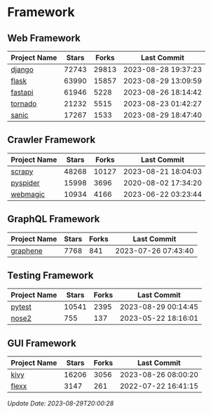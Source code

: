 # Framework

## Web Framework
| Project Name | Stars | Forks | Last Commit |
| ------------ | ----- | ----- | ----------- |
| [django](https://github.com/django/django) | 72743 | 29813 | 2023-08-28 19:37:23 |
| [flask](https://github.com/pallets/flask) | 63990 | 15857 | 2023-08-29 13:09:59 |
| [fastapi](https://github.com/tiangolo/fastapi) | 61946 | 5228 | 2023-08-26 18:14:42 |
| [tornado](https://github.com/tornadoweb/tornado) | 21232 | 5515 | 2023-08-23 01:42:27 |
| [sanic](https://github.com/sanic-org/sanic) | 17267 | 1533 | 2023-08-29 18:47:40 |

## Crawler Framework
| Project Name | Stars | Forks | Last Commit |
| ------------ | ----- | ----- | ----------- |
| [scrapy](https://github.com/scrapy/scrapy) | 48268 | 10127 | 2023-08-21 18:04:03 |
| [pyspider](https://github.com/binux/pyspider) | 15998 | 3696 | 2020-08-02 17:34:20 |
| [webmagic](https://github.com/code4craft/webmagic) | 10934 | 4166 | 2023-06-22 03:23:44 |

## GraphQL Framework
| Project Name | Stars | Forks | Last Commit |
| ------------ | ----- | ----- | ----------- |
| [graphene](https://github.com/graphql-python/graphene) | 7768 | 841 | 2023-07-26 07:43:40 |

## Testing Framework
| Project Name | Stars | Forks | Last Commit |
| ------------ | ----- | ----- | ----------- |
| [pytest](https://github.com/pytest-dev/pytest) | 10541 | 2395 | 2023-08-29 00:14:45 |
| [nose2](https://github.com/nose-devs/nose2) | 755 | 137 | 2023-05-22 18:16:01 |

## GUI Framework
| Project Name | Stars | Forks | Last Commit |
| ------------ | ----- | ----- | ----------- |
| [kivy](https://github.com/kivy/kivy) | 16206 | 3056 | 2023-08-26 08:00:20 |
| [flexx](https://github.com/flexxui/flexx) | 3147 | 261 | 2022-07-22 16:41:15 |

*Update Date: 2023-08-29T20:00:28*